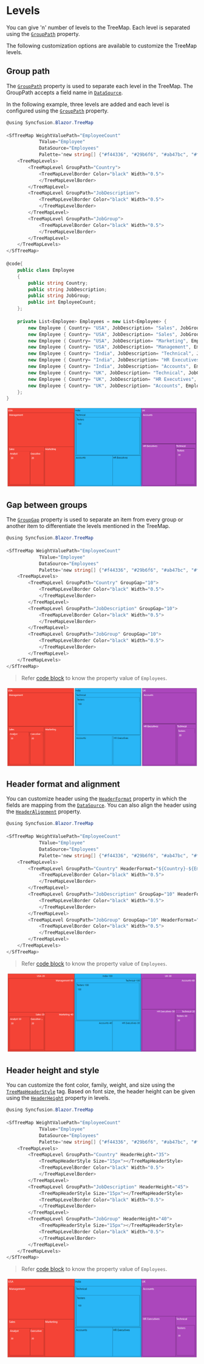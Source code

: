 # Levels

You can give 'n' number of levels to the TreeMap. Each level is separated using the [`GroupPath`](https://help.syncfusion.com/cr/aspnetcore-blazor/Syncfusion.Blazor~Syncfusion.Blazor.TreeMap.TreeMapLevel~GroupPath.html) property.

The following customization options are available to customize the TreeMap levels.

## Group path

The [`GroupPath`](https://help.syncfusion.com/cr/aspnetcore-blazor/Syncfusion.Blazor~Syncfusion.Blazor.TreeMap.TreeMapLevel~GroupPath.html) property is used to separate each level in the TreeMap. The GroupPath accepts a field name in [`DataSource`](https://help.syncfusion.com/cr/aspnetcore-blazor/Syncfusion.Blazor~Syncfusion.Blazor.TreeMap.SfTreeMap~DataSource.html).

In the following example, three levels are added and each level is configured using the [`GroupPath`](https://help.syncfusion.com/cr/aspnetcore-blazor/Syncfusion.Blazor~Syncfusion.Blazor.TreeMap.TreeMapLevel~GroupPath.html) property.

```csharp
@using Syncfusion.Blazor.TreeMap

<SfTreeMap WeightValuePath="EmployeeCount"
            TValue="Employee"
            DataSource="Employees"
            Palette='new string[] {"#f44336", "#29b6f6", "#ab47bc", "#ffc107", "#5c6bc0", "#009688"}'>
    <TreeMapLevels>
        <TreeMapLevel GroupPath="Country">
            <TreeMapLevelBorder Color="black" Width="0.5">
            </TreeMapLevelBorder>
        </TreeMapLevel>
        <TreeMapLevel GroupPath="JobDescription">
            <TreeMapLevelBorder Color="black" Width="0.5">
            </TreeMapLevelBorder>
        </TreeMapLevel>
        <TreeMapLevel GroupPath="JobGroup">
            <TreeMapLevelBorder Color="black" Width="0.5">
            </TreeMapLevelBorder>
        </TreeMapLevel>
    </TreeMapLevels>
</SfTreeMap>

@code{
    public class Employee
    {
        public string Country;
        public string JobDescription;
        public string JobGroup;
        public int EmployeeCount;
    };

    private List<Employee> Employees = new List<Employee> {
        new Employee { Country= "USA", JobDescription= "Sales", JobGroup= "Executive", EmployeeCount= 20 },
        new Employee { Country= "USA", JobDescription= "Sales", JobGroup= "Analyst", EmployeeCount= 30 },
        new Employee { Country= "USA", JobDescription= "Marketing", EmployeeCount= 40 },
        new Employee { Country= "USA", JobDescription= "Management", EmployeeCount= 80 },
        new Employee { Country= "India", JobDescription= "Technical", JobGroup= "Testers", EmployeeCount= 100 },
        new Employee { Country= "India", JobDescription= "HR Executives", EmployeeCount= 30 },
        new Employee { Country= "India", JobDescription= "Accounts", EmployeeCount= 40 },
        new Employee { Country= "UK", JobDescription= "Technical", JobGroup= "Testers", EmployeeCount= 30 },
        new Employee { Country= "UK", JobDescription= "HR Executives", EmployeeCount= 50 },
        new Employee { Country= "UK", JobDescription= "Accounts", EmployeeCount= 60 }
    };
}
```

![TreeMap with multiple levels](images/Levels/grouppath.png)

## Gap between groups

The [`GroupGap`](https://help.syncfusion.com/cr/aspnetcore-blazor/Syncfusion.Blazor~Syncfusion.Blazor.TreeMap.LevelSettingsModel~GroupGap.html) property is used to separate an item from every group or another item to differentiate the levels mentioned in the TreeMap.

```csharp
@using Syncfusion.Blazor.TreeMap

<SfTreeMap WeightValuePath="EmployeeCount"
            TValue="Employee"
            DataSource="Employees"
            Palette='new string[] {"#f44336", "#29b6f6", "#ab47bc", "#ffc107", "#5c6bc0", "#009688"}'>
    <TreeMapLevels>
        <TreeMapLevel GroupPath="Country" GroupGap="10">
            <TreeMapLevelBorder Color="black" Width="0.5">
            </TreeMapLevelBorder>
        </TreeMapLevel>
        <TreeMapLevel GroupPath="JobDescription" GroupGap="10">
            <TreeMapLevelBorder Color="black" Width="0.5">
            </TreeMapLevelBorder>
        </TreeMapLevel>
        <TreeMapLevel GroupPath="JobGroup" GroupGap="10">
            <TreeMapLevelBorder Color="black" Width="0.5">
            </TreeMapLevelBorder>
        </TreeMapLevel>
    </TreeMapLevels>
</SfTreeMap>
```

> Refer [code block](#group-path) to know the property value of `Employees`.

![TreeMap items with group gap](images/Levels/groupgap.png)

## Header format and alignment

You can customize header using the [`HeaderFormat`](https://help.syncfusion.com/cr/aspnetcore-blazor/Syncfusion.Blazor~Syncfusion.Blazor.TreeMap.LevelSettingsModel~HeaderFormat.html) property in which the fields are mapping from the [`DataSource`](https://help.syncfusion.com/cr/aspnetcore-blazor/Syncfusion.Blazor~Syncfusion.Blazor.TreeMap.SfTreeMap~DataSource.html). You can also align the header using the [`HeaderAlignment`](https://help.syncfusion.com/cr/aspnetcore-blazor/Syncfusion.Blazor~Syncfusion.Blazor.TreeMap.LevelSettingsModel~HeaderAlignment.html) property.

```csharp
@using Syncfusion.Blazor.TreeMap

<SfTreeMap WeightValuePath="EmployeeCount"
            TValue="Employee"
            DataSource="Employees"
            Palette='new string[] {"#f44336", "#29b6f6", "#ab47bc", "#ffc107", "#5c6bc0", "#009688"}'>
    <TreeMapLevels>
        <TreeMapLevel GroupPath="Country" HeaderFormat="${Country}-${EmployeeCount}" HeaderAlignment="Alignment.Center">
            <TreeMapLevelBorder Color="black" Width="0.5">
            </TreeMapLevelBorder>
        </TreeMapLevel>
        <TreeMapLevel GroupPath="JobDescription" GroupGap="10" HeaderFormat="${JobDescription}-${EmployeeCount}" HeaderAlignment="Alignment.Far">
            <TreeMapLevelBorder Color="black" Width="0.5">
            </TreeMapLevelBorder>
        </TreeMapLevel>
        <TreeMapLevel GroupPath="JobGroup" GroupGap="10" HeaderFormat="${JobGroup}-${EmployeeCount}" HeaderAlignment="Alignment.Near">
            <TreeMapLevelBorder Color="black" Width="0.5">
            </TreeMapLevelBorder>
        </TreeMapLevel>
    </TreeMapLevels>
</SfTreeMap>
```

> Refer [code block](#group-path) to know the property value of `Employees`.

![TreeMap with customized header](images/Levels/headeralignment.png)

## Header height and style

You can customize the font color, family, weight, and size using the [`TreeMapHeaderStyle`](https://help.syncfusion.com/cr/aspnetcore-blazor/Syncfusion.Blazor~Syncfusion.Blazor.TreeMap.LevelSettingsModel~HeaderStyle.html) tag. Based on font size, the header height can be given using the [`HeaderHeight`](https://help.syncfusion.com/cr/aspnetcore-blazor/Syncfusion.Blazor~Syncfusion.Blazor.TreeMap.LevelSettingsModel~HeaderHeight.html) property in levels.

```csharp
@using Syncfusion.Blazor.TreeMap

<SfTreeMap WeightValuePath="EmployeeCount"
            TValue="Employee"
            DataSource="Employees"
            Palette='new string[] {"#f44336", "#29b6f6", "#ab47bc", "#ffc107", "#5c6bc0", "#009688"}'>
    <TreeMapLevels>
        <TreeMapLevel GroupPath="Country" HeaderHeight="35">
            <TreeMapHeaderStyle Size="15px"></TreeMapHeaderStyle>
            <TreeMapLevelBorder Color="black" Width="0.5">
            </TreeMapLevelBorder>
        </TreeMapLevel>
        <TreeMapLevel GroupPath="JobDescription" HeaderHeight="45">
            <TreeMapHeaderStyle Size="15px"></TreeMapHeaderStyle>
            <TreeMapLevelBorder Color="black" Width="0.5">
            </TreeMapLevelBorder>
        </TreeMapLevel>
        <TreeMapLevel GroupPath="JobGroup" HeaderHeight="40">
            <TreeMapHeaderStyle Size="15px"></TreeMapHeaderStyle>
            <TreeMapLevelBorder Color="black" Width="0.5">
            </TreeMapLevelBorder>
        </TreeMapLevel>
    </TreeMapLevels>
</SfTreeMap>
```

> Refer [code block](#group-path) to know the property value of `Employees`.

![TreeMap with custom header height and style](images/Levels/headerHeight.png)
